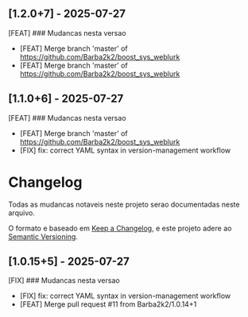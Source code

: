 ## [1.2.0+7] - 2025-07-27

[FEAT] ### Mudancas nesta versao

- [FEAT] Merge branch 'master' of https://github.com/Barba2k2/boost_sys_weblurk
- [FEAT] Merge branch 'master' of https://github.com/Barba2k2/boost_sys_weblurk

## [1.1.0+6] - 2025-07-27

[FEAT] ### Mudancas nesta versao

- [FEAT] Merge branch 'master' of https://github.com/Barba2k2/boost_sys_weblurk
- [FIX] fix: correct YAML syntax in version-management workflow

# Changelog

Todas as mudancas notaveis neste projeto serao documentadas neste arquivo.

O formato e baseado em [Keep a Changelog](https://keepachangelog.com/en/1.0.0/),
e este projeto adere ao [Semantic Versioning](https://semver.org/spec/v2.0.0.html).

## [1.0.15+5] - 2025-07-27

[FIX] ### Mudancas nesta versao

- [FIX] fix: correct YAML syntax in version-management workflow
- [FEAT] Merge pull request #11 from Barba2k2/1.0.14+1

